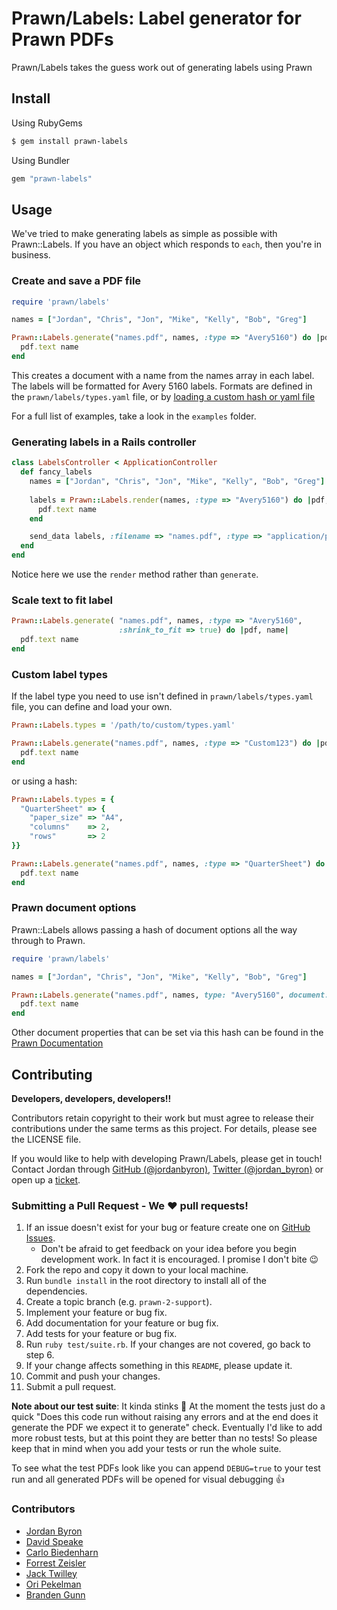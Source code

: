 # Prawn/Labels: Label generator for Prawn PDFs

Prawn/Labels takes the guess work out of generating labels using Prawn

## Install

Using RubyGems

```bash
$ gem install prawn-labels
```

Using Bundler

```ruby
gem "prawn-labels"
```

## Usage

We've tried to make generating labels as simple as possible with Prawn::Labels.
If you have an object which responds to `each`, then you're in business.

### Create and save a PDF file

```ruby
require 'prawn/labels'

names = ["Jordan", "Chris", "Jon", "Mike", "Kelly", "Bob", "Greg"]

Prawn::Labels.generate("names.pdf", names, :type => "Avery5160") do |pdf, name|
  pdf.text name
end
```

This creates a document with a name from the names array in each label. The labels will be formatted for Avery 5160 labels. Formats are defined in the `prawn/labels/types.yaml` file, or by [loading a custom hash or yaml file](#custom-label-types)

For a full list of examples, take a look in the `examples` folder.

### Generating labels in a Rails controller

```ruby
class LabelsController < ApplicationController
  def fancy_labels
    names = ["Jordan", "Chris", "Jon", "Mike", "Kelly", "Bob", "Greg"]
  
    labels = Prawn::Labels.render(names, :type => "Avery5160") do |pdf, name|
      pdf.text name
    end

    send_data labels, :filename => "names.pdf", :type => "application/pdf"
  end
end
```

Notice here we use the `render` method rather than `generate`.

### Scale text to fit label

```ruby
Prawn::Labels.generate( "names.pdf", names, :type => "Avery5160",
                        :shrink_to_fit => true) do |pdf, name|
  pdf.text name
end
```

### Custom label types

If the label type you need to use isn't defined in `prawn/labels/types.yaml`
file, you can define and load your own.

```ruby
Prawn::Labels.types = '/path/to/custom/types.yaml'

Prawn::Labels.generate("names.pdf", names, :type => "Custom123") do |pdf, name|
  pdf.text name
end
```

or using a hash:

```ruby
Prawn::Labels.types = {
  "QuarterSheet" => {
    "paper_size" => "A4",
    "columns"    => 2,
    "rows"       => 2
}}

Prawn::Labels.generate("names.pdf", names, :type => "QuarterSheet") do |pdf, name|
  pdf.text name
end
```

### Prawn document options

Prawn::Labels allows passing a hash of document options all the way through to Prawn. 

```ruby
require 'prawn/labels'

names = ["Jordan", "Chris", "Jon", "Mike", "Kelly", "Bob", "Greg"]

Prawn::Labels.generate("names.pdf", names, type: "Avery5160", document: { page_layout: :landscape }) do |pdf, name|
  pdf.text name
end
```

Other document properties that can be set via this hash can be found in the [Prawn Documentation](http://prawn.majesticseacreature.com/docs/0.11.1/Prawn/Document.html#method-c-new)

## Contributing

**Developers, developers, developers!!**

Contributors retain copyright to their work but must agree to release their
contributions under the same terms as this project. For details, please see the
LICENSE file.

If you would like to help with developing Prawn/Labels, please get in touch!
Contact Jordan through [GitHub (@jordanbyron)][gh],
[Twitter (@jordan_byron)][twitter] or open up a [ticket][gh-issues].

### Submitting a Pull Request - We :heart: pull requests!

1. If an issue doesn't exist for your bug or feature create one on 
   [GitHub Issues][gh-issues].
    - Don't be afraid to get feedback on your idea before you begin
      development work. In fact it is encouraged. I promise I don't bite
      :wink:
2. Fork the repo and copy it down to your local machine.
3. Run `bundle install` in the root directory to install all of the
    dependencies.
4. Create a topic branch (e.g. `prawn-2-support`).
5. Implement your feature or bug fix.
6. Add documentation for your feature or bug fix.
7. Add tests for your feature or bug fix.
8. Run `ruby test/suite.rb`. If your changes are not covered, go back to step 6.
9. If your change affects something in this `README`, please update it.
10. Commit and push your changes.
11. Submit a pull request.

[gh-issues]: https://github.com/jordanbyron/prawn-labels/issues
[gh]: https://github.com/jordanbyron
[twitter]: http://twitter.com/jordan_byron

__Note about our test suite__: It kinda stinks :poop: At the moment the tests
just do a quick "Does this code run without raising any errors and at the end
does it generate the PDF we expect it to generate" check. Eventually I'd like to
add more robust tests, but at this point they are better than no tests! So
please keep that in mind when you add your tests or run the whole suite.

To see what the test PDFs look like you can append `DEBUG=true` to your test run
and all generated PDFs will be opened for visual debugging :thumbsup:

### Contributors

- [Jordan Byron](http://jordanbyron.com)
- [David Speake](mailto:david@verycleverstuff.co.uk)
- [Carlo Biedenharn](mailto:cbieden@mit.edu)
- [Forrest Zeisler](https://github.com/forrest)
- [Jack Twilley](https://github.com/mathuin)
- [Ori Pekelman](https://github.com/OriPekelman)
- [Branden Gunn](https://github.com/engunneer)
